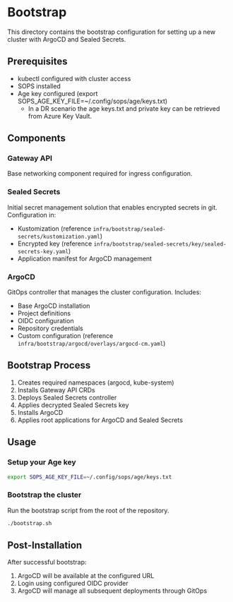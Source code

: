 # Bootstrap

This directory contains the bootstrap configuration for setting up a new cluster with ArgoCD and Sealed Secrets.

## Prerequisites

- kubectl configured with cluster access
- SOPS installed
- Age key configured (export SOPS_AGE_KEY_FILE=~/.config/sops/age/keys.txt)
  - In a DR scenario the age keys.txt and private key can be retrieved from Azure Key Vault.

## Components

### Gateway API

Base networking component required for ingress configuration.

### Sealed Secrets

Initial secret management solution that enables encrypted secrets in git. Configuration in:

- Kustomization (reference `infra/bootstrap/sealed-secrets/kustomization.yaml`)
- Encrypted key (reference `infra/bootstrap/sealed-secrets/key/sealed-secrets-key.yaml`)
- Application manifest for ArgoCD management

### ArgoCD

GitOps controller that manages the cluster configuration. Includes:

- Base ArgoCD installation
- Project definitions
- OIDC configuration
- Repository credentials
- Custom configuration (reference `infra/bootstrap/argocd/overlays/argocd-cm.yaml`)

## Bootstrap Process

1. Creates required namespaces (argocd, kube-system)
2. Installs Gateway API CRDs
3. Deploys Sealed Secrets controller
4. Applies decrypted Sealed Secrets key
5. Installs ArgoCD
6. Applies root applications for ArgoCD and Sealed Secrets

## Usage

### Setup your Age key

```bash
export SOPS_AGE_KEY_FILE=~/.config/sops/age/keys.txt
```

### Bootstrap the cluster

Run the bootstrap script from the root of the repository.

```bash
./bootstrap.sh
```

## Post-Installation

After successful bootstrap:

1. ArgoCD will be available at the configured URL
2. Login using configured OIDC provider
3. ArgoCD will manage all subsequent deployments through GitOps
